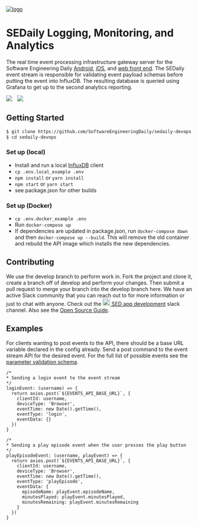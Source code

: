 [![logo](https://i.imgur.com/3OtP3p8.png)](https://softwareengineeringdaily.com/)

# SEDaily Logging, Monitoring, and Analytics

The real time event processing infrastructure gateway server for the Software Engineering Daily [Android](https://github.com/SoftwareEngineeringDaily/SEDaily-Android), [iOS](https://github.com/SoftwareEngineeringDaily/se-daily-iOS), and [web front end](https://github.com/SoftwareEngineeringDaily/sedaily-front-end). The SEDaily event stream is responsible for validating event payload schemas before putting the event into InfluxDB. The resulting database is queried using Grafana to get up to the second analytics reporting.

<div>
  <a href="https://travis-ci.org/SoftwareEngineeringDaily/sedaily-devops"><img src="https://travis-ci.org/SoftwareEngineeringDaily/sedaily-devops.svg?branch=develop"></img></a>
  <img src="https://wt-1364ed7c3f0364e6608ffd3c14d53518-0.run.webtask.io/coverage-badge" hspace="10"></img>
</div>

## Getting Started
```sh
$ git clone https://github.com/SoftwareEngineeringDaily/sedaily-devops.git
$ cd sedaily-devops
```

### Set up (local) 
  - Install and run a local [InfluxDB](https://github.com/influxdata/influxdb) client
  - `cp .env.local_example .env`
  - `npm install` or `yarn install`
  - `npm start` or `yarn start`
  - see package.json for other builds

### Set up (Docker)
  - `cp .env.docker_example .env`
  - Run `docker-compose up`
  - If dependencies are updated in package.json, run `docker-compose down` and then `docker-compose up --build`. This will remove the old container and rebuild the API image which installs the new dependencies.

## Contributing
We use the develop branch to perform work in. Fork the project and clone it, create a branch off of develop and perform your changes. Then  submit a pull request to merge your branch into the develop branch here. We have an active Slack community that you can reach out to for more information or just to chat with anyone. Check out the [<img src="https://upload.wikimedia.org/wikipedia/commons/7/76/Slack_Icon.png" alt="Slack Channel" width="20px"/> SED app development](https://softwaredaily.slack.com/app_redirect?channel=sed_app_development) slack channel. Also see the [Open Source Guide](https://softwareengineeringdaily.github.io/).

## Examples
For clients wanting to post events to the API, there should be a base URL variable declared in the config already. Send a post command to the event stream API for the desired event. For the full list of possible events see the [parameter validation schema](https://github.com/SoftwareEngineeringDaily/sedaily-event-stream/blob/develop/config/param-validation.js).

```
/*
* Sending a login event to the event stream
*/
loginEvent: (username) => {
  return axios.post(`${EVENTS_API_BASE_URL}`, {
    clientId: username,
    deviceType: 'Browser',
    eventTime: new Date().getTime(),
    eventType: 'login',
    eventData: {}
  })
}
```

```
/*
* Sending a play episode event when the user presses the play button
*/
playEpisodeEvent: (username, playEvent) => {
  return axios.post(`${EVENTS_API_BASE_URL}`, {
    clientId: username,
    deviceType: 'Browser',
    eventTime: new Date().getTime(),
    eventType: 'playEpisode',
    eventData: {
      episodeName: playEvent.episodeName,
      minutesPlayed: playEvent.minutesPlayed,
      minutesRemaining: playEvent.minutesRemaining
    }
  })
}
```
